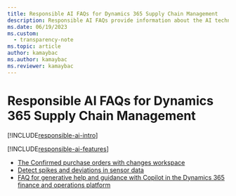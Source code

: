 ```yaml
---
title: Responsible AI FAQs for Dynamics 365 Supply Chain Management
description: Responsible AI FAQs provide information about the AI technology that's used in Microsoft Dynamics 365 Supply Chain Management. They include key considerations and details about how the AI is used, how it was tested and evaluated, and any specific limitations.
ms.date: 06/19/2023
ms.custom: 
  - transparency-note
ms.topic: article
author: kamaybac
ms.author: kamaybac
ms.reviewer: kamaybac
---
```


# Responsible AI FAQs for Dynamics 365 Supply Chain Management

[!INCLUDE[responsible-ai-intro](../includes/responsible-ai-intro.md)]

[!INCLUDE[responsible-ai-features](../includes/responsible-ai-features.md)]

- [The Confirmed purchase orders with changes workspace](faq-confirmed-po-changes.md)
- [Detect spikes and deviations in sensor data](faq-sdi-spike.md)
- [FAQ for generative help and guidance with Copilot in the Dynamics 365 finance and operations platform](../fin-ops-core/fin-ops/copilot/copilot-generative-help-rai-faq.md)
